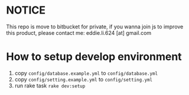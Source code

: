 # NOTICE

This repo is move to bitbucket for private, if you wanna join js to improve this product, please contact me: eddie.li.624 [at] gmail.com


# How to setup develop environment

1. copy `config/database.example.yml` to `config/database.yml`
2. copy `config/setting.example.yml` to `config/setting.yml`
3. run rake task `rake dev:setup`
